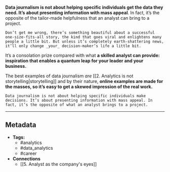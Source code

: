 **Data journalism is not about helping specific individuals get the data they need. It’s about presenting information with mass appeal**. In fact, it’s the opposite of the tailor-made helpfulness that an analyst can bring to a project.

```ad-warning
Don’t get me wrong, there’s something beautiful about a successful one-size-fits-all story, the kind that goes viral and enlightens many people a little bit. But unless it’s completely earth-shattering news, it’ll only change _your_ decision-maker’s life a little bit.
```

It’s a consolation prize compared with what **a skilled analyst can provide: inspiration that enables a quantum leap for your leader and your business.**

The best examples of data journalism _*are*_ [[2. Analytics is not storytelling|storytelling]] and by their nature, **online examples are made for the masses, so it’s easy to get a skewed impression of the real work.**

```ad-tip
Data journalism is not about helping specific individuals make decisions. It’s about presenting information with mass appeal. In fact, it’s the opposite of what an analyst brings to a project.
```



---

## Metadata

- **Tags:**
	- #analytics
	- #data_analytics
	- #career 
- **Connections**
	- [[5. Analyst as the company's eyes]]